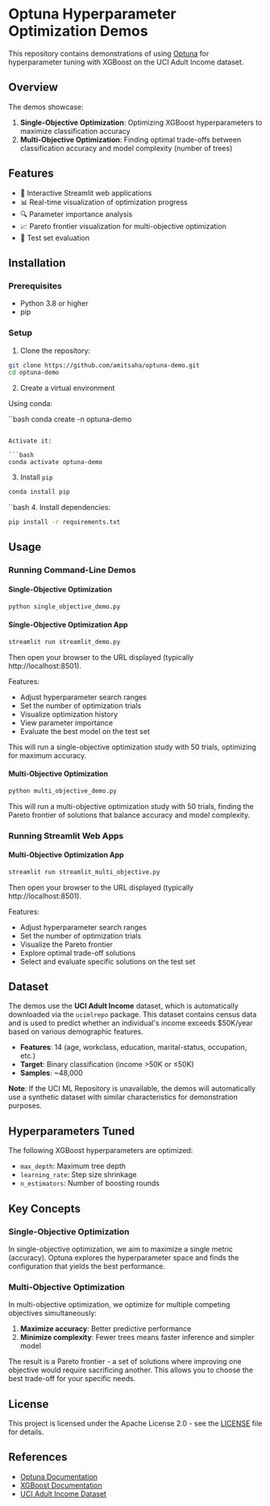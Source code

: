 # Optuna Hyperparameter Optimization Demos

This repository contains demonstrations of using [Optuna](https://optuna.readthedocs.io/en/stable/index.html) for hyperparameter tuning with XGBoost on the UCI Adult Income dataset.

## Overview

The demos showcase:
1. **Single-Objective Optimization**: Optimizing XGBoost hyperparameters to maximize classification accuracy
2. **Multi-Objective Optimization**: Finding optimal trade-offs between classification accuracy and model complexity (number of trees)

## Features

- 🎯 Interactive Streamlit web applications
- 📊 Real-time visualization of optimization progress
- 🔍 Parameter importance analysis
- 📈 Pareto frontier visualization for multi-objective optimization
- 🧪 Test set evaluation

## Installation

### Prerequisites

- Python 3.8 or higher
- pip

### Setup

1. Clone the repository:
```bash
git clone https://github.com/amitsaha/optuna-demo.git
cd optuna-demo
```

2. Create a virtual environment 

Using conda:

``bash
conda create -n optuna-demo
```

Activate it:

```bash
conda activate optuna-demo
```

3. Install `pip`

```bash
conda install pip
```

``bash
4. Install dependencies:
```bash
pip install -r requirements.txt
```

## Usage

### Running Command-Line Demos

#### Single-Objective Optimization
```bash
python single_objective_demo.py
```


#### Single-Objective Optimization App
```bash
streamlit run streamlit_demo.py
```

Then open your browser to the URL displayed (typically http://localhost:8501).

Features:
- Adjust hyperparameter search ranges
- Set the number of optimization trials
- Visualize optimization history
- View parameter importance
- Evaluate the best model on the test set

This will run a single-objective optimization study with 50 trials, optimizing for maximum accuracy.

#### Multi-Objective Optimization
```bash
python multi_objective_demo.py
```

This will run a multi-objective optimization study with 50 trials, finding the Pareto frontier of solutions that balance accuracy and model complexity.

### Running Streamlit Web Apps


#### Multi-Objective Optimization App
```bash
streamlit run streamlit_multi_objective.py
```

Then open your browser to the URL displayed (typically http://localhost:8501).

Features:
- Adjust hyperparameter search ranges
- Set the number of optimization trials
- Visualize the Pareto frontier
- Explore optimal trade-off solutions
- Select and evaluate specific solutions on the test set

## Dataset

The demos use the **UCI Adult Income** dataset, which is automatically downloaded via the `ucimlrepo` package. This dataset contains census data and is used to predict whether an individual's income exceeds $50K/year based on various demographic features.

- **Features**: 14 (age, workclass, education, marital-status, occupation, etc.)
- **Target**: Binary classification (income >50K or ≤50K)
- **Samples**: ~48,000

**Note**: If the UCI ML Repository is unavailable, the demos will automatically use a synthetic dataset with similar characteristics for demonstration purposes.

## Hyperparameters Tuned

The following XGBoost hyperparameters are optimized:

- `max_depth`: Maximum tree depth
- `learning_rate`: Step size shrinkage
- `n_estimators`: Number of boosting rounds

## Key Concepts

### Single-Objective Optimization

In single-objective optimization, we aim to maximize a single metric (accuracy). Optuna explores the hyperparameter space and finds the configuration that yields the best performance.

### Multi-Objective Optimization

In multi-objective optimization, we optimize for multiple competing objectives simultaneously:
1. **Maximize accuracy**: Better predictive performance
2. **Minimize complexity**: Fewer trees means faster inference and simpler model

The result is a Pareto frontier - a set of solutions where improving one objective would require sacrificing another. This allows you to choose the best trade-off for your specific needs.

## License

This project is licensed under the Apache License 2.0 - see the [LICENSE](LICENSE) file for details.

## References

- [Optuna Documentation](https://optuna.readthedocs.io/en/stable/)
- [XGBoost Documentation](https://xgboost.readthedocs.io/)
- [UCI Adult Income Dataset](https://archive.ics.uci.edu/dataset/2/adult)
